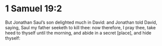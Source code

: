 # 1 Samuel 19:2

But Jonathan Saul’s son delighted much in David: and Jonathan told David, saying, Saul my father seeketh to kill thee: now therefore, I pray thee, take heed to thyself until the morning, and abide in a secret [place], and hide thyself: